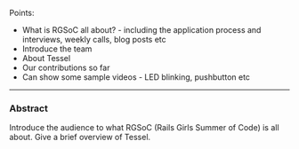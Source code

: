 Points:

* What is RGSoC all about? - including the application process and interviews, weekly calls, blog posts etc
* Introduce the team
* About Tessel
* Our contributions so far
* Can show some sample videos - LED blinking, pushbutton etc

-------------------------

### Abstract

Introduce the audience to what RGSoC (Rails Girls Summer of Code) is all about. Give a brief overview of Tessel.


